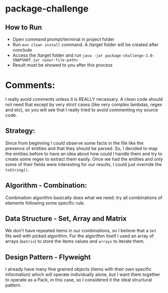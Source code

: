 # package-challenge

## How to Run
* Open command prompt/terminal in project folder
* Run `mvn clean install` command. A /target folder will be created after conclude
* Access the /target folder and run `java -jar package-challenge-1.0-SNAPSHOT.jar <your-file-path>`
* Result must be showed to you after this process

# Comments:
I really avoid comments unless it is REALLY necessary. A clean code should not need that except by very strict cases (like very complex lambdas, regex and etc), so you will see that I really tried to avoid commenting my source code.

## Strategy:
Since from beginning I could observe some facts in the file like the presence of entities and that they should be parsed.
So, I decided to map the entities before to have an idea about how could I handle them and try to create some regex to extract them easily.
Once we had the entities and only some of their fields were interesting for our results, I could just override the `toString()`.

## Algorithm - Combination:
Combination algorithm basically does what we need: try all combinations of elements following some specific rule.

## Data Structure - Set, Array and Matrix
We don't have repeated items in our combinations, so I believe that a `Set` fits well with picked algorithm.
For the algorithm itself I used an array of arrays (`matrix`) to store the items values and `arrays` to iterate them.

## Design Pattern - Flyweight
I already have many fine grained objects (items with their own specific information) which will operate individually alone, but I want them together to operate as a Pack, in this case, so I considered it the ideal structural pattern.


